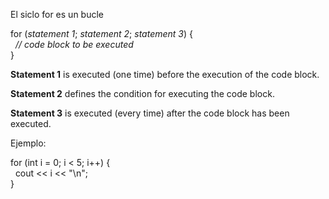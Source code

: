 
El siclo for es un bucle

for (_statement 1_; _statement 2_; _statement 3_) {  
  _// code block to be executed_  
}

**Statement 1** is executed (one time) before the execution of the code block.

**Statement 2** defines the condition for executing the code block.

**Statement 3** is executed (every time) after the code block has been executed.

Ejemplo:

for (int i = 0; i < 5; i++) {  
  cout << i << "\n";  
}
